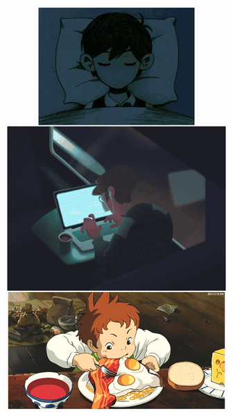 <p align="center">
  <img src="assets/sleep.gif"/>
  <img src="assets/code.gif"/>
  <img src="assets/eat.gif" with="5"/>
</p>
